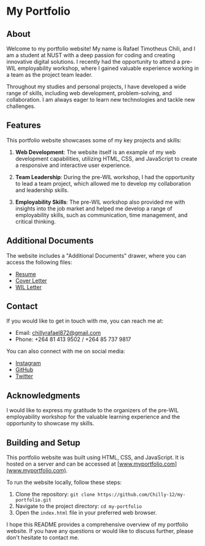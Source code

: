 # My Portfolio

## About
Welcome to my portfolio website! My name is Rafael Timotheus Chili, and I am a student at NUST with a deep passion for coding and creating innovative digital solutions. I recently had the opportunity to attend a pre-WIL employability workshop, where I gained valuable experience working in a team as the project team leader.

Throughout my studies and personal projects, I have developed a wide range of skills, including web development, problem-solving, and collaboration. I am always eager to learn new technologies and tackle new challenges.

## Features
This portfolio website showcases some of my key projects and skills:

1. **Web Development**: The website itself is an example of my web development capabilities, utilizing HTML, CSS, and JavaScript to create a responsive and interactive user experience.

2. **Team Leadership**: During the pre-WIL workshop, I had the opportunity to lead a team project, which allowed me to develop my collaboration and leadership skills.

3. **Employability Skills**: The pre-WIL workshop also provided me with insights into the job market and helped me develop a range of employability skills, such as communication, time management, and critical thinking.

## Additional Documents
The website includes a "Additional Documents" drawer, where you can access the following files:

- [Resume](Resume.pdf)
- [Cover Letter](cover_letter.pdf)
- [WIL Letter](WIL.pdf)

## Contact
If you would like to get in touch with me, you can reach me at:

- Email: chillyrafael872@gmail.com
- Phone: +264 81 413 9502 / +264 85 737 9817

You can also connect with me on social media:

- [Instagram](https://www.instagram.com/ddown_ttown/)
- [GitHub](https://github.com/Chilly-12)
- [Twitter](https://x.com/___Juice__)

## Acknowledgments
I would like to express my gratitude to the organizers of the pre-WIL employability workshop for the valuable learning experience and the opportunity to showcase my skills.

## Building and Setup
This portfolio website was built using HTML, CSS, and JavaScript. It is hosted on a server and can be accessed at [www.myportfolio.com](www.myportfolio.com).

To run the website locally, follow these steps:

1. Clone the repository: `git clone https://github.com/Chilly-12/my-portfolio.git`
2. Navigate to the project directory: `cd my-portfolio`
3. Open the `index.html` file in your preferred web browser.

I hope this README provides a comprehensive overview of my portfolio website. If you have any questions or would like to discuss further, please don't hesitate to contact me.
